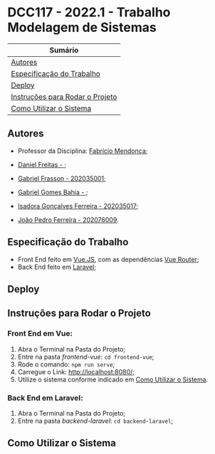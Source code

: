 # DCC117 - 2022.1 - Trabalho Modelagem de Sistemas

| **Sumário** |
|-------------|
| [Autores](#autores) |
| [Especificação do Trabalho](#especificação-do-trabalho) |
| [Deploy](#deploy) |
| [Instruções para Rodar o Projeto](#instruções-para-rodar-o-projeto) |
| [Como Utilizar o Sistema](#como-utilizar-o-sistema) |


## Autores

- Professor da Disciplina: [Fabrício Mendonça](http://professorfabriciomendonca.com.br/);

- [Daniel Freitas - ]();
- [Gabriel Frasson - 202035001](https://github.com/GFrasson);
- [Gabriel Gomes Bahia - ]();
- [Isadora Gonçalves Ferreira - 202035017](https://github.com/isa56/);
- [João Pedro Ferreira - 202076009](https://github.com/Jo1oPedro).

## Especificação do Trabalho

- Front End feito em [Vue.JS](https://vuejs.org/), com as dependências [Vue Router](https://router.vuejs.org/);
- Back End feito em [Laravel](https://laravel.com/);

## Deploy


## Instruções para Rodar o Projeto

### Front End em Vue:
1. Abra o Terminal na Pasta do Projeto;
2. Entre na pasta _frontend-vue_: `cd frontend-vue`;
3. Rode o comando: `npm run serve`;
4. Carregue o Link: [http://localhost:8080/](http://localhost:8080/);
5. Utilize o sistema conforme indicado em [Como Utilizar o Sistema](#como-utilizar-o-sistema).

### Back End em Laravel:
1. Abra o Terminal na Pasta do Projeto;
2. Entre na pasta _backend-laravel_: `cd backend-laravel`;

## Como Utilizar o Sistema

